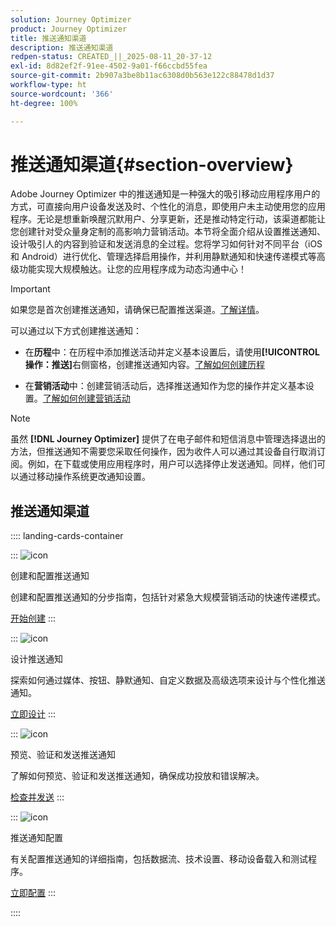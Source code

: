 ```yaml
---
solution: Journey Optimizer
product: Journey Optimizer
title: 推送通知渠道
description: 推送通知渠道
redpen-status: CREATED_||_2025-08-11_20-37-12
exl-id: 8d82ef2f-91ee-4502-9a01-f66ccbd55fea
source-git-commit: 2b907a3be8b11ac6308d0b563e122c88478d1d37
workflow-type: ht
source-wordcount: '366'
ht-degree: 100%

---
```


# 推送通知渠道{#section-overview}

Adobe Journey Optimizer 中的推送通知是一种强大的吸引移动应用程序用户的方式，可直接向用户设备发送及时、个性化的消息，即使用户未主动使用您的应用程序。无论是想重新唤醒沉默用户、分享更新，还是推动特定行动，该渠道都能让您创建针对受众量身定制的高影响力营销活动。本节将全面介绍从设置推送通知、设计吸引人的内容到验证和发送消息的全过程。您将学习如何针对不同平台（iOS 和 Android）进行优化、管理选择启用操作，并利用静默通知和快速传递模式等高级功能实现大规模触达。让您的应用程序成为动态沟通中心！

>[!IMPORTANT]
>
>如果您是首次创建推送通知，请确保已配置推送渠道。[了解详情](../using/push/push-configuration.md)。


可以通过以下方式创建推送通知：

* 在&#x200B;**历程**&#x200B;中：在历程中添加推送活动并定义基本设置后，请使用&#x200B;**[!UICONTROL 操作：推送]**&#x200B;右侧窗格，创建推送通知内容。[了解如何创建历程](../using/building-journeys/journey-gs.md)

* 在&#x200B;**营销活动**&#x200B;中：创建营销活动后，选择推送通知作为您的操作并定义基本设置。[了解如何创建营销活动](../using/campaigns/create-campaign.md#configure)


>[!NOTE]
>
>虽然 **[!DNL Journey Optimizer]** 提供了在电子邮件和短信消息中管理选择退出的方法，但推送通知不需要您采取任何操作，因为收件人可以通过其设备自行取消订阅。例如，在下载或使用应用程序时，用户可以选择停止发送通知。同样，他们可以通过移动操作系统更改通知设置。


## 推送通知渠道

:::: landing-cards-container

:::
![icon](https://cdn.experienceleague.adobe.com/icons/circle-play.svg?lang=zh-Hans)

创建和配置推送通知

创建和配置推送通知的分步指南，包括针对紧急大规模营销活动的快速传递模式。

[开始创建](../using/push/create-push.md)
:::

:::
![icon](https://cdn.experienceleague.adobe.com/icons/puzzle-piece.svg?lang=zh-Hans)

设计推送通知

探索如何通过媒体、按钮、静默通知、自定义数据及高级选项来设计与个性化推送通知。

[立即设计](../using/push/design-push.md)
:::

:::
![icon](https://cdn.experienceleague.adobe.com/icons/list-check.svg?lang=zh-Hans)

预览、验证和发送推送通知

了解如何预览、验证和发送推送通知，确保成功投放和错误解决。

[检查并发送](../using/push/send-push.md)
:::

:::
![icon](https://cdn.experienceleague.adobe.com/icons/gear.svg?lang=zh-Hans)

推送通知配置

有关配置推送通知的详细指南，包括数据流、技术设置、移动设备载入和测试程序。

[立即配置](../using/push/push-configuration.md)
:::

::::
